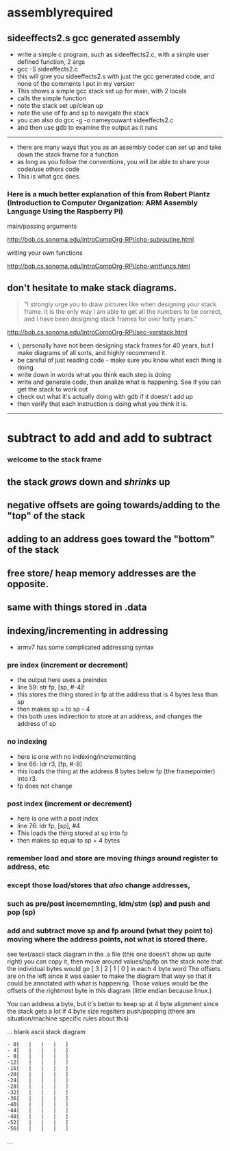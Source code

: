 # assemblyrequired
 
## sideeffects2.s gcc generated assembly
* write a simple c program, such as sideeffects2.c, with a simple user defined function, 2 args
* gcc -S sideeffects2.c
* this will give you sideeffects2.s with just the gcc generated code, and none of the comments I put in my version
* This shows a simple gcc stack set up for main, with 2 locals
* calls the simple function
* note the stack set up/clean up
* note the use of fp and sp to navigate the stack
* you can also do gcc -g -o nameyouwant sideeffects2.c 
* and then use gdb to examine the output as it runs
***
* there are many ways that you as an assembly coder can set up and take down the stack frame for a function
* as long as you follow the conventions, you will be able to share your code/use others code
* This is what gcc does. 

### Here is a much better explanation of this from Robert Plantz (Introduction to Computer Organization: ARM Assembly Language Using the Raspberry Pi)
main/passing arguments

http://bob.cs.sonoma.edu/IntroCompOrg-RPi/chp-subroutine.html

writing your own functions

http://bob.cs.sonoma.edu/IntroCompOrg-RPi/chp-writfuncs.html




## don't hesitate to make stack diagrams. 
> "I strongly urge you to draw pictures like  when designing your stack frame. 
> It is the only way I am able to get all the numbers to be correct, and I have been 
> designing stack frames for over forty years." 

http://bob.cs.sonoma.edu/IntroCompOrg-RPi/sec-varstack.html

* I, personally have not been designing stack frames for 40 years, but I make diagrams of all sorts, and highly recommend it
* be careful of just reading code - make sure you know what each thing is doing
* write down in words what you think each step is doing
* write and generate code, then analize what is happening. See if you can get the stack to work out
* check out what it's actually doing with gdb if it doesn't add up
* then verify that each instruction is doing what you think it is. 


***
# subtract to add and add to subtract
### welcome to the stack frame
## the stack *grows* down and *shrinks* up
## negative offsets are going towards/adding to the "top" of the stack
## adding to an address goes toward the "bottom" of the stack

## free store/ heap memory addresses are the opposite. 
## same with things stored in .data

## indexing/incrementing in addressing
* armv7 has some complicated addressing syntax 

### pre index (increment or decrement)
* the output here uses a preindex
* line 59: str	fp, [sp, #-4]! 
* this stores the thing stored in fp at the address that is 4 bytes less than sp
* then makes sp = to sp - 4
* this both uses indirection to store at an address, and changes the address of sp

### no indexing
* here is one with no indexing/incrementing
* line 66: ldr	r3, [fp, #-8]
* this loads the thing at the address 8 bytes below fp (the framepointer) into r3. 
* fp does not change

### post index (increment or decrement)
* here is one with a post index
* line 76: ldr	fp, [sp], #4	
* This loads the thing stored at sp into fp
* then makes sp equal to sp + 4 bytes

### remember load and store are moving *things* around register to address, etc 
### except those load/stores that *also* change addresses, 
### such as pre/post incememnting, ldm/stm (sp) and push and pop (sp)
### add and subtract move sp and fp around (what they point to) moving where the address points, not what is stored there. 


see text/ascii stack diagram in the .s file (this one doesn't show up quite right)
you can copy it, then move around values/sp/fp on the stack
note that the individual bytes would go [ 3 | 2 | 1 | 0 ] in each 4 byte word
The offsets are on the left since it was easier to make the diagram that way
so that it could be annotated with what is happening. Those values would be the 
offsets of the rightmost byte in this diagram (little endian because linux.)


You can address a byte, but it's better to keep sp at 4 byte alignment
since the stack gets a lot if 4 byte size regsiters push/popping
(there are situation/machine specific rules about this)

...
blank ascii stack diagram 

	- 0[   |   |   |   ]  
	- 4[   |   |   |   ]  
	- 8[   |   |   |   ] 
	-12[   |   |   |   ]  		
	-16[   |   |   |   ]  
	-20[   |   |   |   ] 
	-24[   |   |   |   ] 
	-28[   |   |   |   ]  
	-32[   |   |   |   ]   
	-36[   |   |   |   ] 
	-40[   |   |   |   ]  
	-44[   |   |   |   ] 
	-48[   |   |   |   ] 
	-52[   |   |   |   ] 
	-56[   |   |   |   ]
 
 ...
